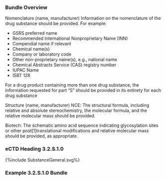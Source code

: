 ### Bundle Overview

 Nomenclature (name, manufacturer) Information on the nomenclature of the drug substance should be provided. For example:

* GSRS preferred name
* Recommended International Nonproprietary Name (INN)
* Compendial name if relevant
* Chemical name(s)
* Company or laboratory code
* Other non-proprietary name(s), e.g., national name
* Chemical Abstracts Service (CAS) registry number
* IUPAC Name
* ISBT 128

For a drug product containing more than one drug substance, the information requested for part “S” should be provided in its entirety for each drug substance

Structure (name, manufacturer) NCE: The structural formula, including relative and absolute stereochemistry, the molecular formula, and the relative molecular mass should be provided.

Biotech: The schematic amino acid sequence indicating glycosylation sites or other post[1]translational modifications and relative molecular mass should be provided, as appropriate.
 

### eCTD Heading 3.2.S.1.0

<div>{%include SubstanceGeneral.svg%}</div>

### Example 3.2.S.1.0 Bundle
